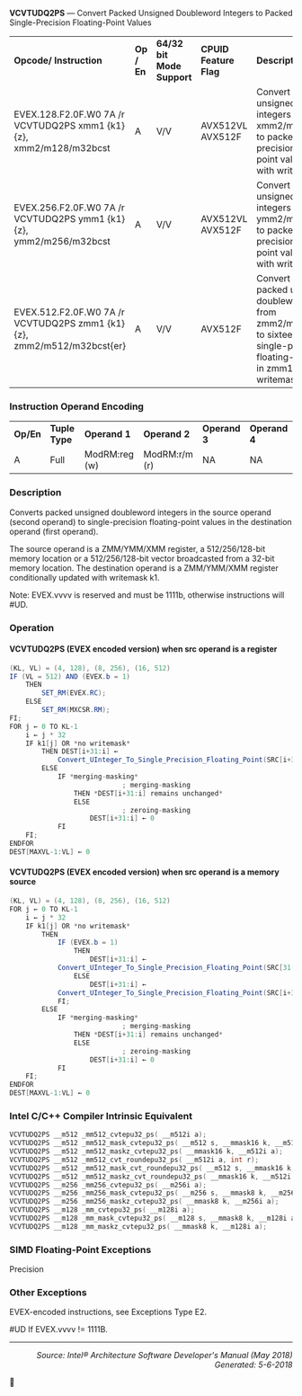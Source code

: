 <b>VCVTUDQ2PS</b> — Convert Packed Unsigned Doubleword Integers to Packed Single-Precision
Floating-Point Values
<table>
	<tr>
		<td><b>Opcode/ Instruction</b></td>
		<td><b>Op / En</b></td>
		<td><b>64/32 bit Mode Support</b></td>
		<td><b>CPUID Feature Flag</b></td>
		<td><b>Description</b></td>
	</tr>
	<tr>
		<td>EVEX.128.F2.0F.W0 7A /r VCVTUDQ2PS xmm1 {k1}{z}, xmm2/m128/m32bcst</td>
		<td>A</td>
		<td>V/V</td>
		<td>AVX512VL AVX512F</td>
		<td>Convert four packed unsigned doubleword integers from xmm2/m128/m32bcst to packed single-precision floating-point values in xmm1 with writemask k1.</td>
	</tr>
	<tr>
		<td>EVEX.256.F2.0F.W0 7A /r VCVTUDQ2PS ymm1 {k1}{z}, ymm2/m256/m32bcst</td>
		<td>A</td>
		<td>V/V</td>
		<td>AVX512VL AVX512F</td>
		<td>Convert eight packed unsigned doubleword integers from ymm2/m256/m32bcst to packed single-precision floating-point values in zmm1 with writemask k1.</td>
	</tr>
	<tr>
		<td>EVEX.512.F2.0F.W0 7A /r VCVTUDQ2PS zmm1 {k1}{z}, zmm2/m512/m32bcst{er}</td>
		<td>A</td>
		<td>V/V</td>
		<td>AVX512F</td>
		<td>Convert sixteen packed unsigned doubleword integers from zmm2/m512/m32bcst to sixteen packed single-precision floating-point values in zmm1 with writemask k1.</td>
	</tr>
</table>


### Instruction Operand Encoding
<table>
	<tr>
		<td><b>Op/En</b></td>
		<td><b>Tuple Type</b></td>
		<td><b>Operand 1</b></td>
		<td><b>Operand 2</b></td>
		<td><b>Operand 3</b></td>
		<td><b>Operand 4</b></td>
	</tr>
	<tr>
		<td>A</td>
		<td>Full</td>
		<td>ModRM:reg (w)</td>
		<td>ModRM:r/m (r)</td>
		<td>NA</td>
		<td>NA</td>
	</tr>
</table>


### Description
Converts packed unsigned doubleword integers in the source operand (second operand) to single-precision
floating-point values in the destination operand (first operand).

The source operand is a ZMM/YMM/XMM register, a 512/256/128-bit memory location or a 512/256/128-bit vector
broadcasted from a 32-bit memory location. The destination operand is a ZMM/YMM/XMM register conditionally
updated with writemask k1.

Note: EVEX.vvvv is reserved and must be 1111b, otherwise instructions will \#UD.

### Operation


#### VCVTUDQ2PS (EVEX encoded version) when src operand is a register
```java
(KL, VL) = (4, 128), (8, 256), (16, 512)
IF (VL = 512) AND (EVEX.b = 1) 
    THEN
        SET_RM(EVEX.RC);
    ELSE 
        SET_RM(MXCSR.RM);
FI;
FOR j ← 0 TO KL-1
    i ← j * 32
    IF k1[j] OR *no writemask*
        THEN DEST[i+31:i] ←
            Convert_UInteger_To_Single_Precision_Floating_Point(SRC[i+31:i])
        ELSE 
            IF *merging-masking*
                            ; merging-masking
                THEN *DEST[i+31:i] remains unchanged*
                ELSE 
                            ; zeroing-masking
                    DEST[i+31:i] ← 0
            FI
    FI;
ENDFOR
DEST[MAXVL-1:VL] ← 0
```
#### VCVTUDQ2PS (EVEX encoded version) when src operand is a memory source
```java
(KL, VL) = (4, 128), (8, 256), (16, 512)
FOR j ← 0 TO KL-1
    i ← j * 32
    IF k1[j] OR *no writemask*
        THEN 
            IF (EVEX.b = 1) 
                THEN
                    DEST[i+31:i] ←
            Convert_UInteger_To_Single_Precision_Floating_Point(SRC[31:0])
                ELSE 
                    DEST[i+31:i] ←
            Convert_UInteger_To_Single_Precision_Floating_Point(SRC[i+31:i])
            FI;
        ELSE 
            IF *merging-masking*
                            ; merging-masking
                THEN *DEST[i+31:i] remains unchanged*
                ELSE 
                            ; zeroing-masking
                    DEST[i+31:i] ← 0
            FI
    FI;
ENDFOR
DEST[MAXVL-1:VL] ← 0
```
### Intel C/C++ Compiler Intrinsic Equivalent
```c
VCVTUDQ2PS __m512 _mm512_cvtepu32_ps( __m512i a);
VCVTUDQ2PS __m512 _mm512_mask_cvtepu32_ps( __m512 s, __mmask16 k, __m512i a);
VCVTUDQ2PS __m512 _mm512_maskz_cvtepu32_ps( __mmask16 k, __m512i a);
VCVTUDQ2PS __m512 _mm512_cvt_roundepu32_ps( __m512i a, int r);
VCVTUDQ2PS __m512 _mm512_mask_cvt_roundepu32_ps( __m512 s, __mmask16 k, __m512i a, int r);
VCVTUDQ2PS __m512 _mm512_maskz_cvt_roundepu32_ps( __mmask16 k, __m512i a, int r);
VCVTUDQ2PS __m256 _mm256_cvtepu32_ps( __m256i a);
VCVTUDQ2PS __m256 _mm256_mask_cvtepu32_ps( __m256 s, __mmask8 k, __m256i a);
VCVTUDQ2PS __m256 _mm256_maskz_cvtepu32_ps( __mmask8 k, __m256i a);
VCVTUDQ2PS __m128 _mm_cvtepu32_ps( __m128i a);
VCVTUDQ2PS __m128 _mm_mask_cvtepu32_ps( __m128 s, __mmask8 k, __m128i a);
VCVTUDQ2PS __m128 _mm_maskz_cvtepu32_ps( __mmask8 k, __m128i a);
```
### SIMD Floating-Point Exceptions
Precision

### Other Exceptions

EVEX-encoded instructions, see Exceptions Type E2.
<p>#UD
If EVEX.vvvv != 1111B.

 --- 
<p align="right"><i>Source: Intel® Architecture Software Developer's Manual (May 2018)<br>Generated: 5-6-2018</i></p>
